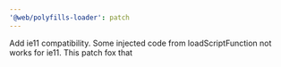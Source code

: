 ```yaml
---
'@web/polyfills-loader': patch
---
```


Add ie11 compatibility. Some injected code from loadScriptFunction not works for ie11. This patch fox that
